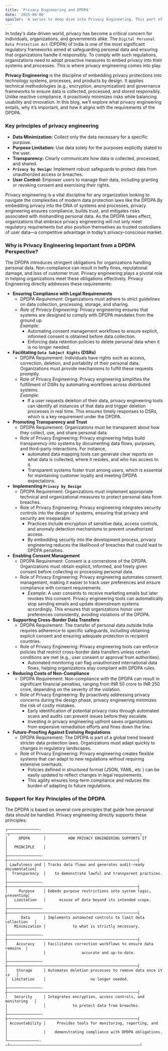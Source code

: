 ```yaml
---
title: 'Privacy Engineering and DPDPA'
date: '2025-04-08'
spoiler: 'A series to deep dive into Privacy Engineering. This part of the blog introduces DPDPA and how emerging technologies in privacy engineering can help organizations to comply to privacy regulations effectively'
---
```


In today's data-driven world, privacy has become a critical concern for individuals, organizations, and governments alike. The `Digital Personal Data Protection Act` (DPDPA) of India is one of the most significant regulatory frameworks aimed at safeguarding personal data and ensuring that organizations handle it responsibly. To comply with such regulations, organizations need to adopt proactive measures to embed privacy into their systems and processes. This is where privacy engineering comes into play.  

**Privacy Engineering** is the discipline of embedding privacy protections into technology systems, processes, and products by design. It applies technical methodologies (e.g., encryption, anonymization) and governance frameworks to ensure data is collected, processed, and stored responsibly. Unlike reactive compliance, it proactively minimizes risks while balancing usability and innovation.
In this blog, we’ll explore what privacy engineering entails, why it’s important, and how it aligns with the requirements of the DPDPA.

### Key principles of privacy engineering
- **Data Minimization:** Collect only the data necessary for a specific purpose.  
- **Purpose Limitation:** Use data solely for the purposes explicitly stated to the user.  
- **Transparency:** Clearly communicate how data is collected, processed, and shared.  
- **`Privacy by Design`:** Implement robust safeguards to protect data from unauthorized access or breaches.
- **User Control:** Empower users to manage their data, including granting or revoking consent and exercising their rights.  

Privacy engineering is a vital discipline for any organization looking to navigate the complexities of modern data protection laws like the DPDPA.By embedding privacy into the DNA of systems and processes, privacy engineering ensures compliance, builds trust, and mitigates risks associated with mishandling personal data.
As the DPDPA takes effect, organizations that embrace privacy engineering will not only meet regulatory requirements but also position themselves as trusted custodians of user data—a competitive advantage in today’s privacy-conscious market.  

### Why is Privacy Engineering Important from a DPDPA Perspective?
The DPDPA introduces stringent obligations for organizations handling personal data. Non-compliance can result in hefty fines, reputational damage, and loss of customer trust. Privacy engineering plays a pivotal role in helping organizations meet these obligations effectively. Privacy Engineering directly addresses these requirements:  
- **Ensuring Compliance with Legal Requirements**
  - *DPDPA Requirement:* Organizations must adhere to strict guidelines on data collection, processing, storage, and sharing.
  - *Role of Privacy Engineering:*
    Privacy engineering ensures that systems are designed to comply with DPDPA mandates from the ground up.  
    *Example:* 
    - Automating consent management workflows to ensure explicit, informed consent is obtained before data collection. 
    - Enforcing data retention policies to delete personal data when it is no longer needed.
- **Facilitating `Data Subject Rights` (DSRs)**
  - DPDPA Requirement: Individuals have rights such as access, correction, deletion, and portability of their personal data. Organizations must provide mechanisms to fulfill these requests promptly.
  - Role of Privacy Engineering:
    Privacy engineering simplifies the fulfillment of DSRs by automating workflows across distributed systems.  
    *Example:*
    - If a user requests deletion of their data, privacy engineering tools can identify all instances of that data and trigger deletion processes in real time. This ensures timely responses to DSRs, which is a key requirement under the DPDPA.
- **Promoting Transparency and Trust**
  - DPDPA Requirement: Organizations must be transparent about how they collect, use, and share personal data.
  - Role of Privacy Engineering:
    Privacy engineering helps build transparency into systems by documenting data flows, purposes, and third-party interactions.
    For instance, 
    - automated data mapping tools can generate clear reports on what data is collected, where it resides, and who has access to it.
    - Transparent systems foster trust among users, which is essential for maintaining customer loyalty and meeting DPDPA expectations.
- **Implementing `Privacy by Design`**
  - DPDPA Requirement: Organizations must implement appropriate technical and organizational measures to protect personal data from breaches.
  - Role of Privacy Engineering:
    Privacy engineering integrates security controls into the design of systems, ensuring that privacy and security are inseparable.
    - Practices include encryption of sensitive data, access controls, and anomaly detection mechanisms to prevent unauthorized access.
    - By embedding security into the development process, privacy engineering reduces the likelihood of breaches that could lead to DPDPA penalties.
- **Enabling Consent Management**
  - DPDPA Requirement: Consent is a cornerstone of the DPDPA. Organizations must obtain explicit, informed, and freely given consent before collecting or processing personal data.
  - Role of Privacy Engineering:
    Privacy engineering automates consent management, making it easier to track user preferences and ensure compliance with consent requirements.   
    - *Example:* A user consents to receive marketing emails but later revokes this consent. Privacy engineering tools can automatically stop sending emails and update downstream systems accordingly. This ensures that organizations honor user preferences consistently, avoiding violations of the DPDPA.
- **Supporting Cross-Border Data Transfers**
  - DPDPA Requirement: The transfer of personal data outside India requires adherence to specific safeguards, including obtaining explicit consent and ensuring adequate protection in recipient countries.
  - Role of Privacy Engineering:
    Privacy engineering tools can enforce policies that restrict cross-border data transfers unless certain conditions are met (e.g., user consent or approval from authorities).
     - Automated monitoring can flag unauthorized international data flows, helping organizations stay compliant with DPDPA rules.
- **Reducing Costs of Non-Compliance**
  - DPDPA Requirement: Non-compliance with the DPDPA can result in significant financial penalties, ranging from INR 50 crore to INR 250 crore, depending on the severity of the violation.
  - Role of Privacy Engineering:
    By proactively addressing privacy concerns during the design phase, privacy engineering minimizes the risk of costly mistakes.  
    - Early identification of potential privacy risks through automated scans and audits can prevent issues before they escalate.
    - Investing in privacy engineering upfront saves organizations from expensive remediation efforts and fines down the line.
- **Future-Proofing Against Evolving Regulations**
  - DPDPA Requirement: The DPDPA is part of a global trend toward stricter data protection laws. Organizations must adapt quickly to changes in regulatory landscapes.
  - Role of Privacy Engineering:
    Privacy engineering creates flexible systems that can adapt to new regulations without requiring extensive overhauls.
    - Policies defined in structured format (JSON, YAML, etc ) can be easily updated to reflect changes in legal requirements.
    - This agility ensures long-term compliance and reduces the burden of adapting to future regulations.


### Support for Key Principles of the DPDPA
The DPDPA is based on several core principles that guide how personal data should be handled. Privacy engineering directly supports these principles:   
```
┌──────────────-─┬──────────────────────────────────────────────────────────┐
│     DPDPA      │          HOW PRIVACY ENGINEERING SUPPORTS IT             │
│   PRINCIPLE    │                                                          │
├───────────────-┼──────────────────────────────────────────────────────────┤
│ Lawfulness and │ Tracks data flows and generates audit-ready documentation│
│  Transparency  │    to demonstrate lawful and transparent practices.      │
├───────────────-┼──────────────────────────────────────────────────────────┤
│     Purpose    │ Embeds purpose restrictions into system logic, preventing│
│   Limitation   │      misuse of data beyond its intended scope.           │
├───────────────-┼──────────────────────────────────────────────────────────┤
│      Data      │ Implements automated controls to limit data collection   │
│   Minimization │            to what is strictly necessary.                │
├───────────────-┼──────────────────────────────────────────────────────────┤
│    Accuracy    │ Facilitates correction workflows to ensure data remains  │
│                │                accurate and up-to-date.                  │
├───────────────-┼──────────────────────────────────────────────────────────┤
│    Storage     │ Automates deletion processes to remove data once it is   │
│  Limitation    │                    no longer needed.                     │
├───────────────-┼──────────────────────────────────────────────────────────┤
│   Security     │ Integrates encryption, access controls, and monitoring   │
│                │            to protect data from breaches.                │
├───────────────-┼──────────────────────────────────────────────────────────┤
│ Accountability │     Provides tools for monitoring, reporting, and        │
│                │    demonstrating compliance with DPDPA obligations.      │
└──────────────-─┴──────────────────────────────────────────────────────────┘
```